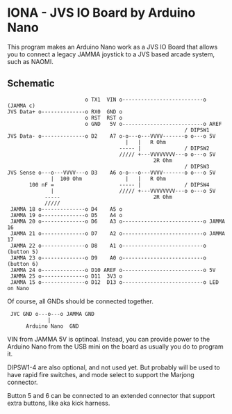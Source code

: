 # IONA - JVS IO Board by Arduino Nano

This program makes an Arduino Nano work as a JVS IO Board that allows you
to connect a legacy JAMMA joystick to a JVS based arcade system, such as NAOMI.

## Schematic
```
                         o TX1  VIN o--------------------------o (JAMMA c)
JVS Data+ o--------------o RX0  GND o
                         o RST  RST o
                         o GND   5V o--------------------------o AREF
                                                         / DIPSW1
JVS Data- o--------------o D2    A7 o-o---o---VVVV-------o o---o 5V
                                      |   |   R Ohm
                                    ----- |              / DIPSW2
                                    ///// +---VVVVVVVV---o o---o 5V
                                               2R Ohm
                                                         / DIPSW3
JVS Sense o---o---VVVV---o D3    A6 o-o---o---VVVV-------o o---o 5V
              |  100 Ohm              |   |   R Ohm
       100 nF =                     ----- |              / DIPSW4
              |                     ///// +---VVVVVVVV---o o---o 5V
            -----                              2R Ohm
            /////
 JAMMA 18 o--------------o D4    A5 o
 JAMMA 19 o--------------o D5    A4 o
 JAMMA 20 o--------------o D6    A3 o--------------------------o JAMMA 16
 JAMMA 21 o--------------o D7    A2 o--------------------------o JAMMA 17
 JAMMA 22 o--------------o D8    A1 o--------------------------o (button 5)
 JAMMA 23 o--------------o D9    A0 o--------------------------o (button 6)
 JAMMA 24 o--------------o D10 AREF o--------------------------o 5V
 JAMMA 25 o--------------o D11  3V3 o
 JAMMA 15 o--------------o D12  D13 o--------------------------o LED on Nano
```
Of course, all GNDs should be connected together.
```
 JVC GND o---o---o JAMMA GND
             |
      Arduino Nano  GND
```
VIN from JAMMA 5V is optinoal. Instead, you can provide power to the Arduino
Nano from the USB mini on the board as usually you do to program it.

DIPSW1-4 are also optional, and not used yet. But probably will be used to have
rapid fire switches, and mode select to support the Marjong connector.

Button 5 and 6 can be connected to an extended connector that support extra
buttons, like aka kick harness.
